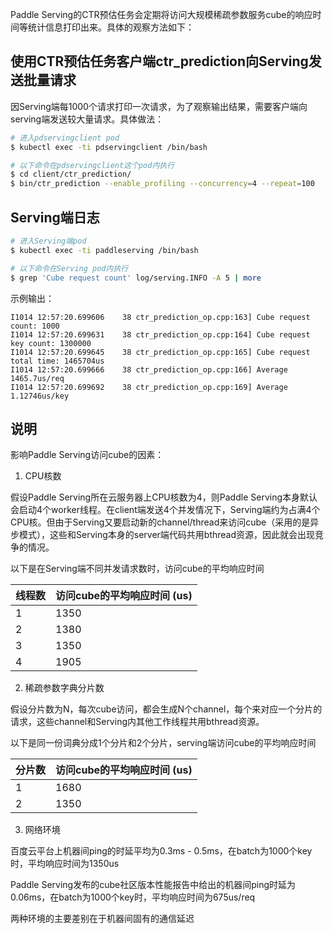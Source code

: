 Paddle Serving的CTR预估任务会定期将访问大规模稀疏参数服务cube的响应时间等统计信息打印出来。具体的观察方法如下：

## 使用CTR预估任务客户端ctr_prediction向Serving发送批量请求

因Serving端每1000个请求打印一次请求，为了观察输出结果，需要客户端向serving端发送较大量请求。具体做法：

```bash
# 进入pdservingclient pod
$ kubectl exec -ti pdservingclient /bin/bash

# 以下命令在pdservingclient这个pod内执行
$ cd client/ctr_prediction/
$ bin/ctr_prediction --enable_profiling --concurrency=4 --repeat=100
```

## Serving端日志

```bash
# 进入Serving端pod
$ kubectl exec -ti paddleserving /bin/bash

# 以下命令在Serving pod内执行
$ grep 'Cube request count' log/serving.INFO -A 5 | more
```

示例输出：
```
I1014 12:57:20.699606    38 ctr_prediction_op.cpp:163] Cube request count: 1000
I1014 12:57:20.699631    38 ctr_prediction_op.cpp:164] Cube request key count: 1300000
I1014 12:57:20.699645    38 ctr_prediction_op.cpp:165] Cube request total time: 1465704us
I1014 12:57:20.699666    38 ctr_prediction_op.cpp:166] Average 1465.7us/req
I1014 12:57:20.699692    38 ctr_prediction_op.cpp:169] Average 1.12746us/key
```

## 说明

影响Paddle Serving访问cube的因素：

1) CPU核数

假设Paddle Serving所在云服务器上CPU核数为4，则Paddle Serving本身默认会启动4个worker线程。在client端发送4个并发情况下，Serving端约为占满4个CPU核。但由于Serving又要启动新的channel/thread来访问cube（采用的是异步模式），这些和Serving本身的server端代码共用bthread资源，因此就会出现竞争的情况。

以下是在Serving端不同并发请求数时，访问cube的平均响应时间

线程数 | 访问cube的平均响应时间 (us)
-------|-------
1 | 1350
2 | 1380
3 | 1350
4 | 1905


2) 稀疏参数字典分片数

假设分片数为N，每次cube访问，都会生成N个channel，每个来对应一个分片的请求，这些channel和Serving内其他工作线程共用bthread资源。

以下是同一份词典分成1个分片和2个分片，serving端访问cube的平均响应时间

分片数 | 访问cube的平均响应时间 (us)
-------|--------------------------
1 | 1680
2 | 1350

3) 网络环境

百度云平台上机器间ping的时延平均为0.3ms - 0.5ms，在batch为1000个key时，平均响应时间为1350us

Paddle Serving发布的cube社区版本性能报告中给出的机器间ping时延为0.06ms，在batch为1000个key时，平均响应时间为675us/req

两种环境的主要差别在于机器间固有的通信延迟

